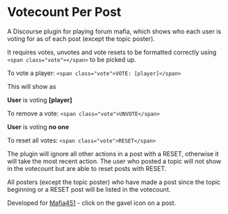 # Votecount Per Post
A Discourse plugin for playing forum mafia, which shows who each user is voting for as of each post (except the topic poster).

It requires votes, unvotes and vote resets to be formatted correctly using `<span class="vote"></span>` to be picked up.



To vote a player: `<span class="vote">VOTE: [player]</span>`

This will show as 

**User** is voting **[player]**


To remove a vote: `<span class="vote">UNVOTE</span>`

**User** is voting **no one**


To reset all votes: `<span class="vote">RESET</span>`




The plugin will ignore all other actions in a post with a RESET, otherwise it will take the most recent action. The user who posted a topic will not show in the votecount but are able to reset posts with RESET.

All posters (except the topic poster) who have made a post since the topic beginning or a RESET post will be listed in the votecount.


Developed for [Mafia451](https://forum.mafia451.com/) - click on the gavel icon on a post.
